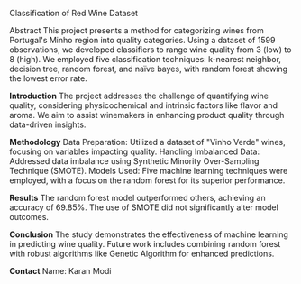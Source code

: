 Classification of Red Wine Dataset

Abstract
This project presents a method for categorizing wines from Portugal's Minho region into quality categories. Using a dataset of 1599 observations, we developed classifiers to range wine quality from 3 (low) to 8 (high). We employed five classification techniques: k-nearest neighbor, decision tree, random forest, and naïve bayes, with random forest showing the lowest error rate.

**Introduction**
The project addresses the challenge of quantifying wine quality, considering physicochemical and intrinsic factors like flavor and aroma. We aim to assist winemakers in enhancing product quality through data-driven insights.

**Methodology**
Data Preparation: Utilized a dataset of "Vinho Verde" wines, focusing on variables impacting quality.
Handling Imbalanced Data: Addressed data imbalance using Synthetic Minority Over-Sampling Technique (SMOTE).
Models Used: Five machine learning techniques were employed, with a focus on the random forest for its superior performance.

**Results**
The random forest model outperformed others, achieving an accuracy of 69.85%. The use of SMOTE did not significantly alter model outcomes.

**Conclusion**
The study demonstrates the effectiveness of machine learning in predicting wine quality. Future work includes combining random forest with robust algorithms like Genetic Algorithm for enhanced predictions.

**Contact**
Name: Karan Modi

